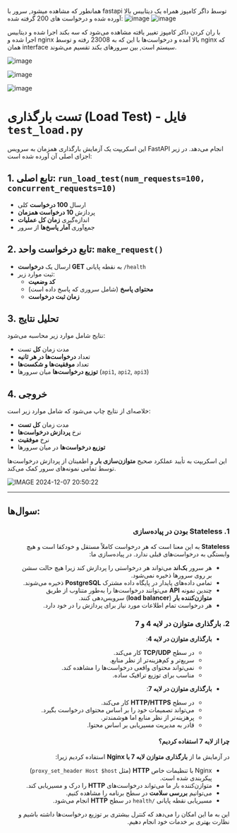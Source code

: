 همانطور که مشاهده میشود, سرور با fastapi توسط داگر کامپوز همراه یک دیتابیس بالا آورده شده و درخواست های 200 گرفته شده:
![image](https://github.com/user-attachments/assets/15af87b5-768b-4551-9236-6f627ab0d6fb)
![image](https://github.com/user-attachments/assets/ccd4c438-11fb-42b6-ad74-6ad95206d916)





با ران کردن داکر کامپوز تغییر یافته مشاهده می‌شود که سه بکند اجرا شده و دیتابیس اجرا شده و nginx بالا آمده و درخواست‌ها با این که به 23008 رفته و توسط nginx که همان interface سیستم است, بین سرورهای بکند تقسیم می‌شوند.

![image](https://github.com/user-attachments/assets/c8508cf2-3027-49c5-bb41-b8137e4c8f96)


![image](https://github.com/user-attachments/assets/a0f97515-dbe6-4b7a-b081-a4355f8f9f1b)

![image](https://github.com/user-attachments/assets/ad91bffe-b712-40bb-9ec1-22198e00a6cc)

# تست بارگذاری (Load Test) - فایل `test_load.py`

این اسکریپت یک آزمایش بارگذاری همزمان به سرویس FastAPI انجام می‌دهد. در زیر اجزای اصلی آن آورده شده است:

## 1. **تابع اصلی: `run_load_test(num_requests=100, concurrent_requests=10)`**
- ارسال **100 درخواست** کلی
- پردازش **10 درخواست همزمان**
- اندازه‌گیری **زمان کل عملیات**
- جمع‌آوری **آمار پاسخ‌ها** از سرور

## 2. **تابع درخواست واحد: `make_request()`**
- ارسال یک **درخواست GET** به نقطه پایانی `/health`
- ثبت موارد زیر:
  - **کد وضعیت**
  - **محتوای پاسخ** (شامل سروری که پاسخ داده است)
  - **زمان ثبت درخواست**

## 3. **تحلیل نتایج**
نتایج شامل موارد زیر محاسبه می‌شود:
- مدت زمان **کل** تست
- تعداد **درخواست‌ها در هر ثانیه**
- تعداد **موفقیت‌ها و شکست‌ها**
- **توزیع درخواست‌ها** میان سرورها (`api1`, `api2`, `api3`)

## 4. **خروجی**
خلاصه‌ای از نتایج چاپ می‌شود که شامل موارد زیر است:
- مدت زمان **کل تست**
- نرخ **پردازش درخواست‌ها**
- نرخ **موفقیت**
- **توزیع درخواست‌ها** در میان سرورها

این اسکریپت به تأیید عملکرد صحیح **متوازن‌سازی بار** و اطمینان از پردازش درخواست‌ها توسط تمامی نمونه‌های سرور کمک می‌کند.

![IMAGE 2024-12-07 20:50:22](https://github.com/user-attachments/assets/4e125e04-2116-44da-97e9-6c4fcaeef5a0)

---

## سوال‌ها:

<div dir="rtl">

### 1. **<span dir="ltr">Stateless</span> بودن در پیاده‌سازی**
**<span dir="ltr">Stateless</span>** به این معنا است که هر درخواست کاملاً مستقل و خودکفا است و هیچ وابستگی به درخواست‌های قبلی ندارد. در پیاده‌سازی ما:
- هر سرور **<span dir="ltr">بک‌اند</span>** می‌تواند هر درخواستی را پردازش کند زیرا هیچ حالت سشن بر روی سرورها ذخیره نمی‌شود.
- تمامی داده‌های پایدار در پایگاه داده مشترک **<span dir="ltr">PostgreSQL</span>** ذخیره می‌شوند.
- چندین نمونه **<span dir="ltr">API</span>** می‌توانند درخواست‌ها را به‌طور متناوب از طریق **<span dir="ltr">متوازن‌کننده بار</span>** (**<span dir="ltr">load balancer</span>**) سرویس‌دهی کنند.
- هر درخواست تمام اطلاعات مورد نیاز برای پردازش را در خود دارد.

### 2. **بارگذاری متوازن در لایه 4 و 7**
- **بارگذاری متوازن در لایه 4**:
  - در سطح **<span dir="ltr">TCP/UDP</span>** کار می‌کند.
  - سریع‌تر و کم‌هزینه‌تر از نظر منابع.
  - نمی‌تواند محتوای واقعی درخواست‌ها را مشاهده کند.
  - مناسب برای توزیع ترافیک ساده.
  
- **بارگذاری متوازن در لایه 7**:
  - در سطح **<span dir="ltr">HTTP/HTTPS</span>** کار می‌کند.
  - می‌تواند تصمیمات خود را بر اساس محتوای درخواست بگیرد.
  - پرهزینه‌تر از نظر منابع اما هوشمندتر.
  - قادر به مدیریت مسیریابی بر اساس محتوا.

#### چرا از لایه 7 استفاده کردیم؟
در آزمایش ما از **بارگذاری متوازن لایه 7 با <span dir="ltr">Nginx</span>** استفاده کردیم زیرا:
- <span dir="ltr">Nginx</span> با تنظیمات خاص **<span dir="ltr">HTTP</span>** (مثل `proxy_set_header Host $host`) پیکربندی شده است.
- متوازن‌کننده بار ما می‌تواند درخواست‌های **<span dir="ltr">HTTP</span>** را درک و مسیریابی کند.
- می‌توانیم **<span dir="ltr">بررسی سلامت</span>** در سطح برنامه را مشاهده کنیم.
- مسیریابی نقطه پایانی `/health` در سطح **<span dir="ltr">HTTP</span>** انجام می‌شود.

این به ما این امکان را می‌دهد که کنترل بیشتری بر توزیع درخواست‌ها داشته باشیم و نظارت بهتری بر خدمات خود انجام دهیم.

</div>

